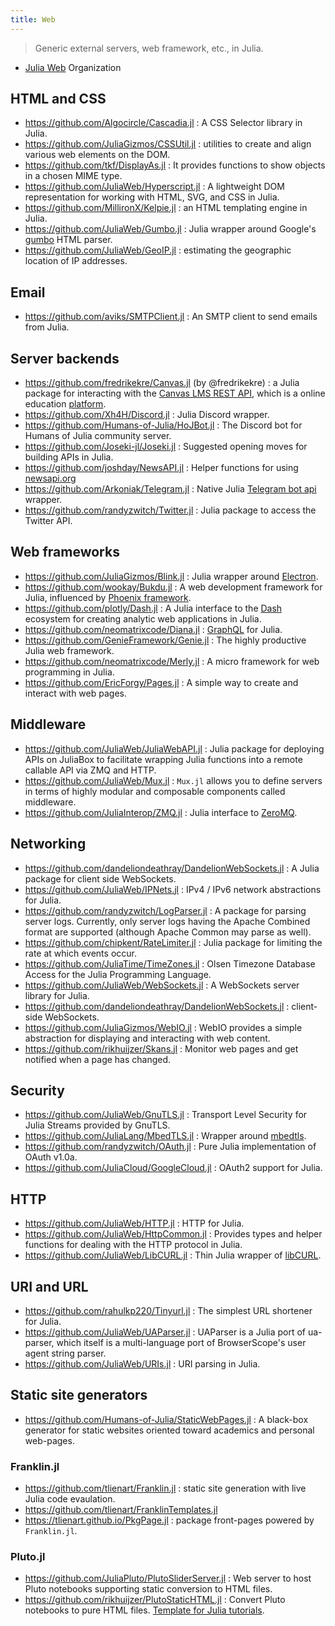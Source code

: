 ```yaml
---
title: Web
---
```


> Generic external servers, web framework, etc., in Julia.

- [Julia Web](https://github.com/JuliaWeb) Organization

## HTML and CSS

- https://github.com/Algocircle/Cascadia.jl : A CSS Selector library in Julia.
- https://github.com/JuliaGizmos/CSSUtil.jl : utilities to create and align various web elements on the DOM.
- https://github.com/tkf/DisplayAs.jl : It provides functions to show objects in a chosen MIME type.
- https://github.com/JuliaWeb/Hyperscript.jl : A lightweight DOM representation for working with HTML, SVG, and CSS in Julia.
- https://github.com/MillironX/Kelpie.jl : an HTML templating engine in Julia.
- https://github.com/JuliaWeb/Gumbo.jl : Julia wrapper around Google's [gumbo](https://github.com/google/gumbo-parser) HTML parser.
- https://github.com/JuliaWeb/GeoIP.jl : estimating the geographic location of IP addresses.

## Email

- https://github.com/aviks/SMTPClient.jl : An SMTP client to send emails from Julia.

## Server backends

- https://github.com/fredrikekre/Canvas.jl (by @fredrikekre) : a Julia package for interacting with the [Canvas LMS REST API](https://canvas.instructure.com/doc/api/), which is a online education [platform](https://www.instructure.com/).
- https://github.com/Xh4H/Discord.jl : Julia Discord wrapper.
- https://github.com/Humans-of-Julia/HoJBot.jl : The Discord bot for Humans of Julia community server.
- https://github.com/Joseki-jl/Joseki.jl : Suggested opening moves for building APIs in Julia.
- https://github.com/joshday/NewsAPI.jl : Helper functions for using [newsapi.org](https://newsapi.org)
- https://github.com/Arkoniak/Telegram.jl : Native Julia [Telegram bot api](https://core.telegram.org/bots/api#available-methods) wrapper.
- https://github.com/randyzwitch/Twitter.jl : Julia package to access the Twitter API.

## Web frameworks

- https://github.com/JuliaGizmos/Blink.jl : Julia wrapper around [Electron](https://electronjs.org/).
- https://github.com/wookay/Bukdu.jl : A web development framework for Julia, influenced by [Phoenix framework](https://www.phoenixframework.org/).
- https://github.com/plotly/Dash.jl : A Julia interface to the [Dash](https://plotly.com/dash/) ecosystem for creating analytic web applications in Julia.
- https://github.com/neomatrixcode/Diana.jl : [GraphQL](http://graphql.org/) for Julia.
- https://github.com/GenieFramework/Genie.jl : The highly productive Julia web framework.
- https://github.com/neomatrixcode/Merly.jl : A micro framework for web programming in Julia.
- https://github.com/EricForgy/Pages.jl : A simple way to create and interact with web pages.

## Middleware

- https://github.com/JuliaWeb/JuliaWebAPI.jl : Julia package for deploying APIs on JuliaBox to facilitate wrapping Julia functions into a remote callable API via ZMQ and HTTP.
- https://github.com/JuliaWeb/Mux.jl : `Mux.jl` allows you to define servers in terms of highly modular and composable components called middleware.
- https://github.com/JuliaInterop/ZMQ.jl : Julia interface to [ZeroMQ](https://zeromq.org/).

## Networking

- https://github.com/dandeliondeathray/DandelionWebSockets.jl : A Julia package for client side WebSockets.
- https://github.com/JuliaWeb/IPNets.jl : IPv4 / IPv6 network abstractions for Julia.
- https://github.com/randyzwitch/LogParser.jl : A package for parsing server logs. Currently, only server logs having the Apache Combined format are supported (although Apache Common may parse as well).
- https://github.com/chipkent/RateLimiter.jl : Julia package for limiting the rate at which events occur.
- https://github.com/JuliaTime/TimeZones.jl : Olsen Timezone Database Access for the Julia Programming Language.
- https://github.com/JuliaWeb/WebSockets.jl : A WebSockets server library for Julia.
- https://github.com/dandeliondeathray/DandelionWebSockets.jl : client-side WebSockets.
- https://github.com/JuliaGizmos/WebIO.jl : WebIO provides a simple abstraction for displaying and interacting with web content.
- https://github.com/rikhuijzer/Skans.jl : Monitor web pages and get notified when a page has changed.

## Security

- https://github.com/JuliaWeb/GnuTLS.jl : Transport Level Security for Julia Streams provided by GnuTLS.
- https://github.com/JuliaLang/MbedTLS.jl : Wrapper around [mbedtls](https://tls.mbed.org/).
- https://github.com/randyzwitch/OAuth.jl : Pure Julia implementation of OAuth v1.0a.
- https://github.com/JuliaCloud/GoogleCloud.jl : OAuth2 support for Julia.

## HTTP

- https://github.com/JuliaWeb/HTTP.jl : HTTP for Julia.
- https://github.com/JuliaWeb/HttpCommon.jl : Provides types and helper functions for dealing with the HTTP protocol in Julia.
- https://github.com/JuliaWeb/LibCURL.jl : Thin Julia wrapper of [libCURL](http://curl.haxx.se/libcurl/).

## URI and URL

- https://github.com/rahulkp220/Tinyurl.jl : The simplest URL shortener for Julia.
- https://github.com/JuliaWeb/UAParser.jl : UAParser is a Julia port of ua-parser, which itself is a multi-language port of BrowserScope's user agent string parser.
- https://github.com/JuliaWeb/URIs.jl : URI parsing in Julia.

## Static site generators

- https://github.com/Humans-of-Julia/StaticWebPages.jl : A black-box generator for static websites oriented toward academics and personal web-pages.

### Franklin.jl

- https://github.com/tlienart/Franklin.jl : static site generation with live Julia code evaulation.
- https://github.com/tlienart/FranklinTemplates.jl
- https://tlienart.github.io/PkgPage.jl : package front-pages powered by `Franklin.jl`.

### Pluto.jl

- https://github.com/JuliaPluto/PlutoSliderServer.jl : Web server to host Pluto notebooks supporting static conversion to HTML files.
- https://github.com/rikhuijzer/PlutoStaticHTML.jl : Convert Pluto notebooks to pure HTML files. [Template for Julia tutorials](https://rikhuijzer.github.io/JuliaTutorialsTemplate/).

